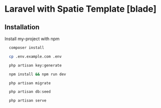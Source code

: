 # Laravel with Spatie Template [blade]

## Installation

Install my-project with npm

```bash
  composer install
```
```bash
  cp .env.example.com .env 
```
```bash
  php artisan key:generate
```
```bash
  npm install && npm run dev
```
```bash
  php artisan migrate
```
```bash
  php artisan db:seed
```
```bash
  php artisan serve
```
